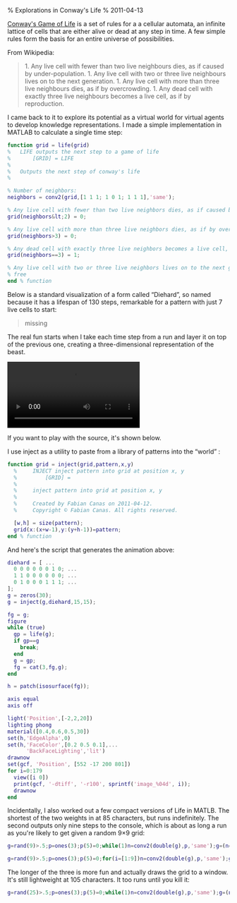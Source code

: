 % Explorations in Conway's Life
% 2011-04-13

[Conway's Game of Life](http://en.wikipedia.org/wiki/Conway) is a set of rules for a a cellular automata, an infinite lattice of cells that are either alive or dead at any step in time. A few simple rules form the basis for an entire universe of possibilities.

From Wikipedia:
<blockquote>
1. Any live cell with fewer than two live neighbours dies, as if caused by under-population.
1. Any live cell with two or three live neighbours lives on to the next generation.
1. Any live cell with more than three live neighbours dies, as if by overcrowding.
1. Any dead cell with exactly three live neighbours becomes a live cell, as if by reproduction.
</blockquote>

I came back to it to explore its potential as a virtual world for virtual agents to develop knowledge representations. I made a simple implementation in MATLAB to calculate a single time step:

```matlab
function grid = life(grid)
% 	LIFE outputs the next step to a game of life
% 		[GRID] = LIFE
%
% 	Outputs the next step of conway's life
%

% Number of neighbors:
neighbors = conv2(grid,[1 1 1; 1 0 1; 1 1 1],'same');

% Any live cell with fewer than two live neighbors dies, as if caused by under-population.
grid(neighbors&lt;2) = 0;

% Any live cell with more than three live neighbors dies, as if by overcrowding.
grid(neighbors>3) = 0;

% Any dead cell with exactly three live neighbors becomes a live cell, as if by reproduction.
grid(neighbors==3) = 1;

% Any live cell with two or three live neighbors lives on to the next generation.
% free
end % function
```

Below is a standard visualization of a form called “Diehard”, so named because it has a lifespan of 130 steps, remarkable for a pattern with just 7 live cells to start:

> missing

The real fun starts when I take each time step from a run and layer it on top of the previous one, creating a three-dimensional representation of the beast.

<div class="video-wrapper"><div class="video cover" data-thumb="https://i.vimeocdn.com/video/144204536.jpg?mw=600&amp;mh=1578&amp;q=70" data-thumb-width="600" style="background-image: none;"><div class="telecine" style="transform: scale(1.0001408450704226);"><video preload="" src="https://06-lvl3-pdl.vimeocdn.com/01/4464/0/22320277/46472404.mp4?expires=1480787262&amp;token=0ce29e8223c4917030654" loop=""></video></div></div></div>

If you want to play with the source, it's shown below.

I use inject as a utility to paste from a library of patterns into the “world” :

```matlab
function grid = inject(grid,pattern,x,y)
  % 	INJECT inject pattern into grid at position x, y
  % 		[GRID] =
  %
  % 	inject pattern into grid at position x, y
  %
  % 	Created by Fabian Canas on 2011-04-12.
  % 	Copyright © Fabian Canas. All rights reserved.

  [w,h] = size(pattern);
  grid(x:(x+w-1),y:(y+h-1))=pattern;
end % function
```

And here's the script that generates the animation above:

```matlab
diehard = [ ...
  0 0 0 0 0 0 1 0; ...
  1 1 0 0 0 0 0 0; ...
  0 1 0 0 0 1 1 1; ...
];
g = zeros(30);
g = inject(g,diehard,15,15);

fg = g;
figure
while (true)
  gp = life(g);
  if gp==g
    break;
  end
  g = gp;
  fg = cat(3,fg,g);
end

h = patch(isosurface(fg));

axis equal
axis off

light('Position',[-2,2,20])
lighting phong
material([0.4,0.6,0.5,30])
set(h,'EdgeAlpha',0)
set(h,'FaceColor',[0.2 0.5 0.1],...
      'BackFaceLighting','lit')
drawnow
set(gcf, 'Position', [552 -17 200 801])
for i=0:179
  view([i 0])
  print(gcf, '-dtiff', '-r100', sprintf('image_%04d', i));
  drawnow
end
```

Incidentally, I also worked out a few compact versions of Life in MATLB. The shortest of the two weights in at 85 characters, but runs indefinitely. The second outputs only nine steps to the console, which is about as long a run as you're likely to get given a random 9×9 grid:

```matlab
g=rand(9)>.5;p=ones(3);p(5)=0;while(1)n=conv2(double(g),p,'same');g=(n==3|g&n==2),end

g=rand(9)>.5;p=ones(3);p(5)=0;for(i=[1:9])n=conv2(double(g),p,'same');g=(n==3|g&n==2),end
```

The longer of the three is more fun and actually draws the grid to a window. It's still lightweight at 105 characters. It too runs until you kill it:

```matlab
g=rand(25)>.5;p=ones(3);p(5)=0;while(1)n=conv2(double(g),p,'same');g=(n==3|g&n==2);imagesc(g);drawnow;end
```
